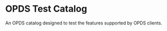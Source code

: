 OPDS Test Catalog
=================

An OPDS catalog designed to test the features supported by OPDS clients.